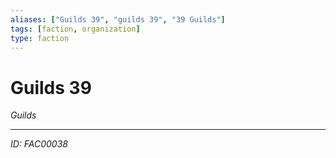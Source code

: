 ```yaml
---
aliases: ["Guilds 39", "guilds 39", "39 Guilds"]
tags: [faction, organization]
type: faction
---
```


# Guilds 39

*Guilds*

---
*ID: FAC00038*